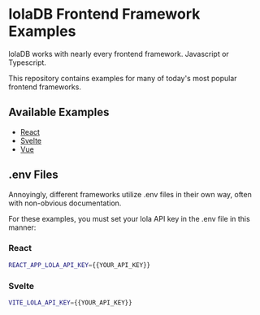 # lolaDB Frontend Framework Examples

lolaDB works with nearly every frontend framework. Javascript or Typescript.

This repository contains examples for many of today's most popular frontend frameworks.

## Available Examples

- [React](./react)
- [Svelte](./svelte)
- [Vue](./vue)

## .env Files

Annoyingly, different frameworks utilize .env files in their own way, often with non-obvious documentation.

For these examples, you must set your lola API key in the .env file in this manner:

### React

```bash
REACT_APP_LOLA_API_KEY={{YOUR_API_KEY}}
```

### Svelte

```bash
VITE_LOLA_API_KEY={{YOUR_API_KEY}}
```
